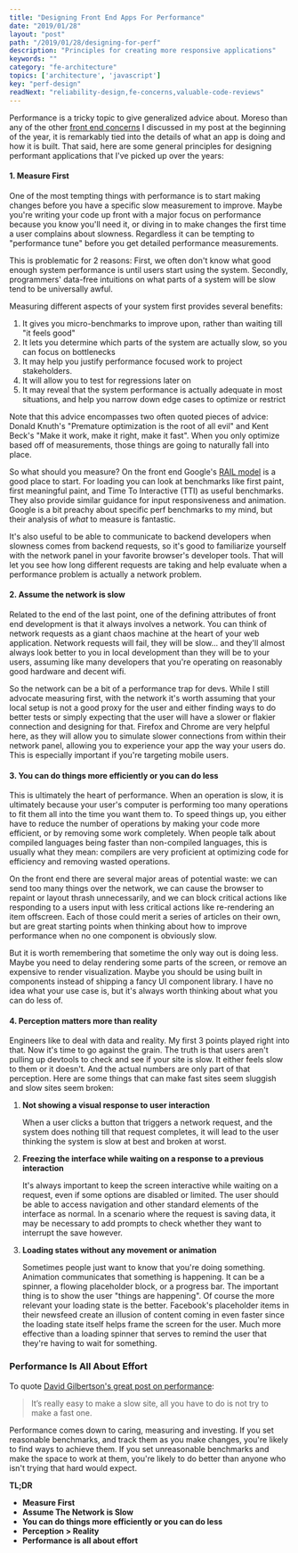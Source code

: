 ```yaml
---
title: "Designing Front End Apps For Performance"
date: "2019/01/28"
layout: "post"
path: "/2019/01/28/designing-for-perf"
description: "Principles for creating more responsive applications"
keywords: ""
category: "fe-architecture"
topics: ['architecture', 'javascript']
key: "perf-design"
readNext: "reliability-design,fe-concerns,valuable-code-reviews"
---
```


Performance is a tricky topic to give generalized advice about.  Moreso than any of the other [front end concerns](https://benmccormick.org/2019/01/07/the-concerns-of-fe-architecture/) I discussed in my post at the beginning of the year, it is remarkably tied into the details of what an app is doing and how it is built.  That said, here are some general principles for designing performant applications that I've picked up over the years:

#### 1. Measure First

One of the most tempting things with performance is to start making changes before you have a specific slow measurement to improve.  Maybe you're writing your code up front with a major focus on performance because you know you'll need it, or diving in to make changes the first time a user complains about slowness.  Regardless it can be tempting to "performance tune" before you get detailed performance measurements.

This is problematic for 2 reasons: First, we often don't know what good enough system performance is until users start using the system.  Secondly, programmers' data-free intuitions on what parts of a system will be slow tend to be universally awful.

Measuring different aspects of your system first provides several benefits:

1. It gives you micro-benchmarks to improve upon, rather than waiting till "it feels good"
2. It lets you determine which parts of the system are actually slow, so you can focus on bottlenecks
3. It may help you justify performance focused work to project stakeholders.
4. It will allow you to test for regressions later on
5. It may reveal that the system performance is actually adequate in most situations, and help you narrow down edge cases to optimize or restrict

Note that this advice encompasses two often quoted pieces of advice: Donald Knuth's "Premature optimization is the root of all evil" and Kent Beck's "Make it work, make it right, make it fast".  When you only optimize based off of measurements, those things are going to naturally fall into place.

So what should you measure? On the front end Google's [RAIL model](https://developers.google.com/web/fundamentals/performance/rail) is a good place to start.  For loading you can look at benchmarks like first paint, first meaningful paint, and Time To Interactive (TTI) as useful benchmarks. They also provide similar guidance for input responsiveness and animation. Google is a bit preachy about specific perf benchmarks to my mind, but their analysis of *what* to measure is fantastic.

It's also useful to be able to communicate to backend developers when slowness comes from backend requests, so it's good to familiarize yourself with the network panel in your favorite browser's developer tools.  That will let you see how long different requests are taking and help evaluate when a performance problem is actually a network problem.

#### 2. Assume the network is slow

Related to the end of the last point, one of the defining attributes of front end development is that it always involves a network.  You can think of network requests as a giant chaos machine at the heart of your web application.  Network requests will fail, they will be slow... and they'll almost always look better to you in local development than they will be to your users, assuming like many developers that you're operating on reasonably good hardware and decent wifi.

So the network can be a bit of a performance trap for devs.  While I still advocate measuring first, with the network it's worth assuming that your local setup is not a good proxy for the user and either finding ways to do better tests or simply expecting that the user will have a slower or flakier connection and designing for that.  Firefox and Chrome are very helpful here, as they will allow you to simulate slower connections from within their network panel, allowing you to experience your app the way your users do.  This is especially important if you're targeting mobile users.

#### 3. You can do things more efficiently or you can do less

This is ultimately the heart of performance.  When an operation is slow, it is ultimately because your user's computer is performing too many operations to fit them all into the time you want them to.  To speed things up, you either have to reduce the number of operations by making your code more efficient, or by removing some work completely.  When people talk about compiled languages being faster than non-compiled languages, this is usually what they mean: compilers are very proficient at optimizing code for efficiency and removing wasted operations.

On the front end there are several major areas of potential waste: we can send too many things over the network, we can cause the browser to repaint or layout thrash unnecessarily, and we can block critical actions like responding to a users input with less critical actions like re-rendering an item offscreen.  Each of those could merit a series of articles on their own, but are great starting points when thinking about how to improve performance when no one component is obviously slow.

But it is worth remembering that sometime the only way out is doing less. Maybe you need to delay rendering some parts of the screen, or remove an expensive to render visualization. Maybe you should be using built in components instead of shipping a fancy UI component library.  I have no idea what your use case is, but it's always worth thinking about what you can do less of.

#### 4. Perception matters more than reality

Engineers like to deal with data and reality.  My first 3 points played right into that.  Now it's time to go against the grain.  The truth is that users aren't pulling up devtools to check and see if your site is slow.  It either feels slow to them or it doesn't.  And the actual numbers are only part of that perception.  Here are some things that can make fast sites seem sluggish and slow sites seem broken:

1. **Not showing a visual response to user interaction**

	When a user clicks a button that triggers a network request, and the system does nothing till that request completes, it will lead to the user thinking the system is slow at best and broken at worst.

2. **Freezing the interface while waiting on a response to a previous interaction**

	It's always important to keep the screen interactive while waiting on a request, even if some options are disabled or limited.  The user should be able to access navigation and other standard elements of the interface as normal.  In a scenario where the request is saving data, it may be necessary to add prompts to check whether they want to interrupt the save however.

3. **Loading states without any movement or animation**

	Sometimes people just want to know that you're doing something.  Animation communicates that something is happening.  It can be a spinner, a flowing placeholder block, or a progress bar.  The important thing is to show the user "things are happening".  Of course the more relevant your loading state is the better.  Facebook's placeholder items in their newsfeed create an illusion of content coming in even faster since the loading state itself helps frame the screen for the user.  Much more effective than a loading spinner that serves to remind the user that they're having to wait for something.


### Performance Is All About Effort

To quote [David Gilbertson's great post on performance](https://hackernoon.com/10-things-i-learned-making-the-fastest-site-in-the-world-18a0e1cdf4a7):

> It’s really easy to make a slow site, all you have to do is not try to make a fast one.

Performance comes down to caring, measuring and investing.  If you set reasonable benchmarks, and track them as you make changes, you're likely to find ways to achieve them.  If you set unreasonable benchmarks and make the space to work at them, you're likely to do better than anyone who isn't trying that hard would expect.

**TL;DR**

- **Measure First**
- **Assume The Network is Slow**
- **You can do things more efficiently or you can do less**
- **Perception > Reality**
- **Performance is all about effort**

